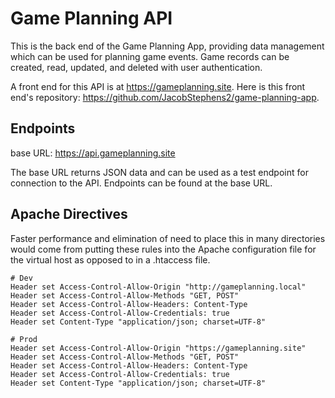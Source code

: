 # Game Planning API

This is the back end of the Game Planning App, providing data management which can be used for planning game events. Game records can be created, read, updated, and deleted with user authentication.

A front end for this API is at https://gameplanning.site. Here is this front end's repository: https://github.com/JacobStephens2/game-planning-app.

## Endpoints

base URL: https://api.gameplanning.site

The base URL returns JSON data and can be used as a test endpoint for connection to the API. Endpoints can be found at the base URL.

## Apache Directives

Faster performance and elimination of need to place this in many directories would come from putting these rules into the Apache configuration file for the virtual host as opposed to in a .htaccess file.

```
# Dev
Header set Access-Control-Allow-Origin "http://gameplanning.local"
Header set Access-Control-Allow-Methods "GET, POST"
Header set Access-Control-Allow-Headers: Content-Type
Header set Access-Control-Allow-Credentials: true
Header set Content-Type "application/json; charset=UTF-8"

# Prod
Header set Access-Control-Allow-Origin "https://gameplanning.site"
Header set Access-Control-Allow-Methods "GET, POST"
Header set Access-Control-Allow-Headers: Content-Type
Header set Access-Control-Allow-Credentials: true
Header set Content-Type "application/json; charset=UTF-8"
```
